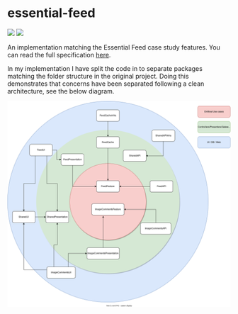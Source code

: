 # essential-feed

![](https://github.com/br18/essential-feed/workflows/CI-macOS/badge.svg)
![](https://github.com/br18/essential-feed/workflows/CI-iOS/badge.svg)

An implementation matching the Essential Feed case study features. You can read the full specification [here](https://github.com/essentialdevelopercom/essential-feed-case-study/blob/master/README.md). 

In my implementation I have split the code in to separate packages matching the folder structure in the original project. Doing this demonstrates that concerns have been separated following a clean architecture, see the below diagram.

![](architecture.png)
